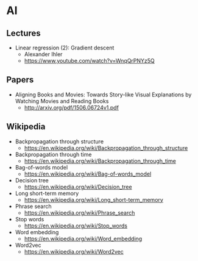 # AI

## Lectures
* Linear regression (2): Gradient descent
  * Alexander Ihler
  * https://www.youtube.com/watch?v=WnqQrPNYz5Q

## Papers
* Aligning Books and Movies: Towards Story-like Visual Explanations by Watching Movies and Reading Books
  * http://arxiv.org/pdf/1506.06724v1.pdf

## Wikipedia
* Backpropagation through structure
  * https://en.wikipedia.org/wiki/Backpropagation_through_structure
* Backpropagation through time
  * https://en.wikipedia.org/wiki/Backpropagation_through_time
* Bag-of-words model
  * https://en.wikipedia.org/wiki/Bag-of-words_model
* Decision tree
  * https://en.wikipedia.org/wiki/Decision_tree
* Long short-term memory
  * https://en.wikipedia.org/wiki/Long_short-term_memory
* Phrase search
  * https://en.wikipedia.org/wiki/Phrase_search
* Stop words
  * https://en.wikipedia.org/wiki/Stop_words
* Word embedding
  * https://en.wikipedia.org/wiki/Word_embedding
* Word2vec
  * https://en.wikipedia.org/wiki/Word2vec
